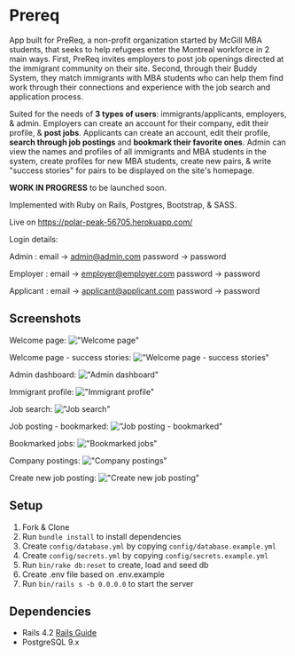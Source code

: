 # Prereq

App built for PreReq, a non-profit organization started by McGill MBA students, that seeks to help refugees enter the Montreal workforce in 2 main ways. First, PreReq invites employers to post job openings directed at the immigrant community on their site. Second, through their Buddy System, they match immigrants with MBA students who can help them find work through their connections and experience with the job search and application process.

Suited for the needs of **3 types of users**: immigrants/applicants, employers, & admin. Employers can create an account for their company, edit their profile, & **post jobs**. Applicants can create an account, edit their profile, **search through job postings** and **bookmark their favorite ones**. Admin can view the names and profiles of all immigrants and MBA students in the system, create profiles for new MBA students, create new pairs, & write "success stories" for pairs to be displayed on the site's homepage.


**WORK IN PROGRESS** to be launched soon.

Implemented with Ruby on Rails, Postgres, Bootstrap, & SASS.

Live on https://polar-peak-56705.herokuapp.com/

Login details:

  Admin : email -> admin@admin.com
          password -> password

  Employer : email -> employer@employer.com
             password -> password

  Applicant : email -> applicant@applicant.com
              password -> password


## Screenshots

Welcome page:
!["Welcome page"](https://github.com/sidney-cardozo/PreReq-Simple/blob/master/vendor/screenshots/homepage-welcome.png)

Welcome page - success stories:
!["Welcome page - success stories"](https://github.com/sidney-cardozo/PreReq-Simple/blob/master/vendor/screenshots/homepage-stories.png)

Admin dashboard:
!["Admin dashboard"](https://github.com/sidney-cardozo/PreReq-Simple/blob/master/vendor/screenshots/admin-dashboard.png)

Immigrant profile:
!["Immigrant profile"](https://github.com/sidney-cardozo/PreReq-Simple/blob/master/vendor/screenshots/immigrant-profile.png)

Job search:
!["Job search"](https://github.com/sidney-cardozo/PreReq-Simple/blob/master/vendor/screenshots/job-search-engine.png)

Job posting - bookmarked:
!["Job posting - bookmarked"](https://github.com/sidney-cardozo/PreReq-Simple/blob/master/vendor/screenshots/job-posting-bookmarked.png)

Bookmarked jobs:
!["Bookmarked jobs"](https://github.com/sidney-cardozo/PreReq-Simple/blob/master/vendor/screenshots/saved-jobs.png)

Company postings:
!["Company postings"](https://github.com/sidney-cardozo/PreReq-Simple/blob/master/vendor/screenshots/company-postings.png)

Create new job posting:
!["Create new job posting"](https://github.com/sidney-cardozo/PreReq-Simple/blob/master/vendor/screenshots/new-job.png)


## Setup

1. Fork & Clone
2. Run `bundle install` to install dependencies
3. Create `config/database.yml` by copying `config/database.example.yml`
4. Create `config/secrets.yml` by copying `config/secrets.example.yml`
5. Run `bin/rake db:reset` to create, load and seed db
6. Create .env file based on .env.example
7. Run `bin/rails s -b 0.0.0.0` to start the server


## Dependencies

* Rails 4.2 [Rails Guide](http://guides.rubyonrails.org/v4.2/)
* PostgreSQL 9.x

